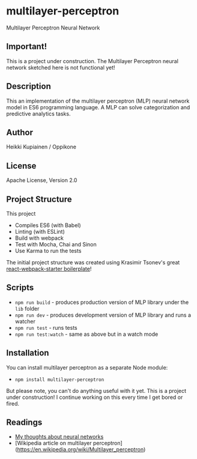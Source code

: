 # multilayer-perceptron
Multilayer Perceptron Neural Network

## Important!

This is a project under construction. The Multilayer Perceptron neural network sketched here is not functional yet!

## Description
This an implementation of the multilayer perceptron (MLP) neural network model in ES6 programming language. 
A MLP can solve categorization and predictive analytics tasks.

## Author
Heikki Kupiainen / Oppikone

## License
Apache License, Version 2.0

## Project Structure

This project
* Compiles ES6 (with Babel)
* Linting (with ESLint)
* Build with webpack
* Test with Mocha, Chai and Sinon
* Use Karma to run the tests

The initial project structure was created using Krasimir Tsonev's great [react-webpack-starter boilerplate](https://github.com/krasimir/react-webpack-starter)!

## Scripts

* `npm run build` - produces production version of MLP library under the `lib` folder
* `npm run dev` - produces development version of MLP library and runs a watcher
* `npm run test` - runs tests
* `npm run test:watch` - same as above but in a watch mode

## Installation

You can install multilayer perceptron as a separate Node module:

* `npm install multilayer-perceptron`

But please note, you can't do anything useful with it yet. This is a project under construction! I continue working on this
every time I get bored or fired.

## Readings

* [My thoughts about neural networks](http://www.oppikone.fi/blog/object-oriented-neural-network-in-javascript.html)
* [Wikipedia article on multilayer perceptron] (https://en.wikipedia.org/wiki/Multilayer_perceptron)

